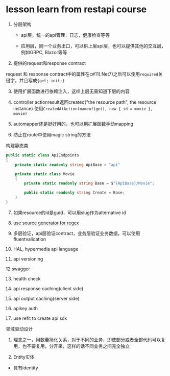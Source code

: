 # lesson learn from restapi course

1. 分层架构

    - api层，统一的api管理，日志，健康检查等等

    - 应用层，同一个业务出口，可以供上层api层，也可以提供其他的交互层，例如GRPC, Blazor等等

2. 提供的request和response contract

request 和 response contract中的属性在c#11(.Net7)之后可以使用`required`关键字，并且写成`{get; init;}`

3. 使用扩展函数进行依赖注入，这样上层无需知道下层的内容

4. controller actionresult返回created("the resource path", the resource instance)
使用`CreatedAtAction(nameof(get), new { id = movie }, movie)`


5. automapper还是挺好用的，也可以用扩展函数手动mapping


6. 防止在route中使用magic string的方法

构建静态类

```csharp
public static class ApiEndpoints
{
    private static readonly string ApiBase = "api"

    private static class Movie
    {
        private static readonly string Base = $"{ApiBase}/Movie";

        public static readonly string Create = Base;
    }
}
```

7. 如果resource的id是guid，可以用slug作为alternative id

8. [use source generator for regex](https://learn.microsoft.com/en-us/dotnet/standard/base-types/regular-expression-source-generators?pivots=dotnet-8-0)

9. 多层验证，api层验证contract，业务层验证业务数据，可以使用fluentvalidation

10. HAL, hypermedia api language

11. api versioning 

12 swagger

13. health check

14. api response caching(client side)

15. api output caching(server side)

16. apikey auth

17. use refit to create api sdk

领域驱动设计

1. 理念之一，用数量简化关系，对于不同的业务，即使部分或者全部代码可以复用，也不要复用，分开来，这样的话不同业务之间完全独立

2. Entity实体

- 具有identity